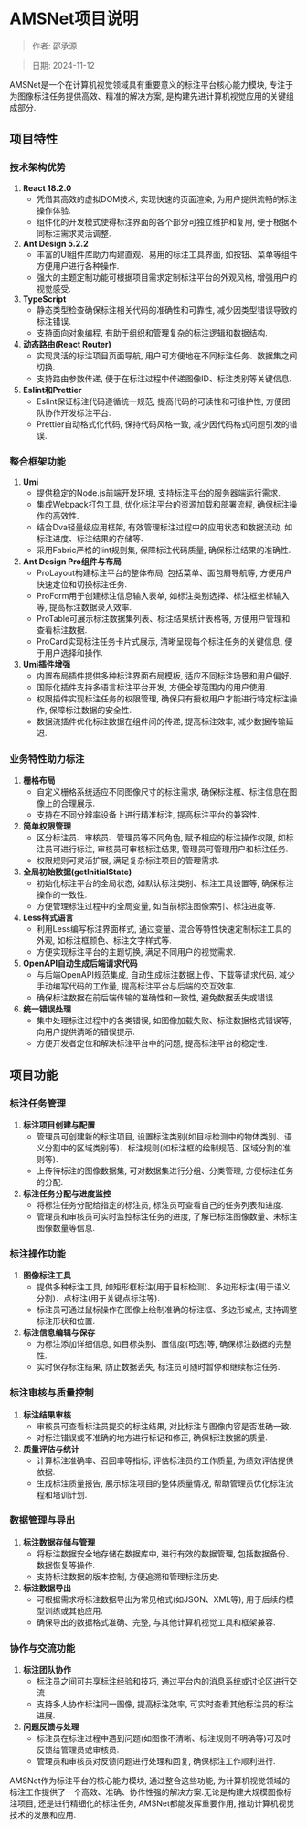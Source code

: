 # AMSNet项目说明

> 作者: 邵承源

> 日期: 2024-11-12

AMSNet是一个在计算机视觉领域具有重要意义的标注平台核心能力模块, 专注于为图像标注任务提供高效、精准的解决方案, 是构建先进计算机视觉应用的关键组成部分.

## 项目特性

### 技术架构优势
1. **React 18.2.0**
   - 凭借其高效的虚拟DOM技术, 实现快速的页面渲染, 为用户提供流畅的标注操作体验.
   - 组件化的开发模式使得标注界面的各个部分可独立维护和复用, 便于根据不同标注需求灵活调整.
2. **Ant Design 5.2.2**
   - 丰富的UI组件库助力构建直观、易用的标注工具界面, 如按钮、菜单等组件方便用户进行各种操作.
   - 强大的主题定制功能可根据项目需求定制标注平台的外观风格, 增强用户的视觉感受.
3. **TypeScript**
   - 静态类型检查确保标注相关代码的准确性和可靠性, 减少因类型错误导致的标注错误.
   - 支持面向对象编程, 有助于组织和管理复杂的标注逻辑和数据结构.
4. **动态路由(React Router)**
   - 实现灵活的标注项目页面导航, 用户可方便地在不同标注任务、数据集之间切换.
   - 支持路由参数传递, 便于在标注过程中传递图像ID、标注类别等关键信息.
5. **Eslint和Prettier**
   - Eslint保证标注代码遵循统一规范, 提高代码的可读性和可维护性, 方便团队协作开发标注平台.
   - Prettier自动格式化代码, 保持代码风格一致, 减少因代码格式问题引发的错误.

### 整合框架功能
1. **Umi**
   - 提供稳定的Node.js前端开发环境, 支持标注平台的服务器端运行需求.
   - 集成Webpack打包工具, 优化标注平台的资源加载和部署流程, 确保标注操作的高效性.
   - 结合Dva轻量级应用框架, 有效管理标注过程中的应用状态和数据流动, 如标注进度、标注结果的存储等.
   - 采用Fabric严格的lint规则集, 保障标注代码质量, 确保标注结果的准确性.
2. **Ant Design Pro组件与布局**
   - ProLayout构建标注平台的整体布局, 包括菜单、面包屑导航等, 方便用户快速定位和切换标注任务.
   - ProForm用于创建标注信息输入表单, 如标注类别选择、标注框坐标输入等, 提高标注数据录入效率.
   - ProTable可展示标注数据集列表、标注结果统计表格等, 方便用户管理和查看标注数据.
   - ProCard实现标注任务卡片式展示, 清晰呈现每个标注任务的关键信息, 便于用户选择和操作.
3. **Umi插件增强**
   - 内置布局插件提供多种标注界面布局模板, 适应不同标注场景和用户偏好.
   - 国际化插件支持多语言标注平台开发, 方便全球范围内的用户使用.
   - 权限插件实现标注任务的权限管理, 确保只有授权用户才能进行特定标注操作, 保障标注数据的安全性.
   - 数据流插件优化标注数据在组件间的传递, 提高标注效率, 减少数据传输延迟.

### 业务特性助力标注
1. **栅格布局**
   - 自定义栅格系统适应不同图像尺寸的标注需求, 确保标注框、标注信息在图像上的合理展示.
   - 支持在不同分辨率设备上进行精准标注, 提高标注平台的兼容性.
2. **简单权限管理**
   - 区分标注员、审核员、管理员等不同角色, 赋予相应的标注操作权限, 如标注员可进行标注, 审核员可审核标注结果, 管理员可管理用户和标注任务.
   - 权限规则可灵活扩展, 满足复杂标注项目的管理需求.
3. **全局初始数据(getInitialState)**
   - 初始化标注平台的全局状态, 如默认标注类别、标注工具设置等, 确保标注操作的一致性.
   - 方便管理标注过程中的全局变量, 如当前标注图像索引、标注进度等.
4. **Less样式语言**
   - 利用Less编写标注界面样式, 通过变量、混合等特性快速定制标注工具的外观, 如标注框颜色、标注文字样式等.
   - 方便实现标注平台的主题切换, 满足不同用户的视觉需求.
5. **OpenAPI自动生成后端请求代码**
   - 与后端OpenAPI规范集成, 自动生成标注数据上传、下载等请求代码, 减少手动编写代码的工作量, 提高标注平台与后端的交互效率.
   - 确保标注数据在前后端传输的准确性和一致性, 避免数据丢失或错误.
6. **统一错误处理**
   - 集中处理标注过程中的各类错误, 如图像加载失败、标注数据格式错误等, 向用户提供清晰的错误提示.
   - 方便开发者定位和解决标注平台中的问题, 提高标注平台的稳定性.

## 项目功能

### 标注任务管理
1. **标注项目创建与配置**
   - 管理员可创建新的标注项目, 设置标注类别(如目标检测中的物体类别、语义分割中的区域类别等)、标注规则(如标注框的绘制规范、区域分割的准则等).
   - 上传待标注的图像数据集, 可对数据集进行分组、分类管理, 方便标注任务的分配.
2. **标注任务分配与进度监控**
   - 将标注任务分配给指定的标注员, 标注员可查看自己的任务列表和进度.
   - 管理员和审核员可实时监控标注任务的进度, 了解已标注图像数量、未标注图像数量等信息.

### 标注操作功能
1. **图像标注工具**
   - 提供多种标注工具, 如矩形框标注(用于目标检测)、多边形标注(用于语义分割)、点标注(用于关键点标注等).
   - 标注员可通过鼠标操作在图像上绘制准确的标注框、多边形或点, 支持调整标注形状和位置.
2. **标注信息编辑与保存**
   - 为标注添加详细信息, 如目标类别、置信度(可选)等, 确保标注数据的完整性.
   - 实时保存标注结果, 防止数据丢失, 标注员可随时暂停和继续标注任务.

### 标注审核与质量控制
1. **标注结果审核**
   - 审核员可查看标注员提交的标注结果, 对比标注与图像内容是否准确一致.
   - 对标注错误或不准确的地方进行标记和修正, 确保标注数据的质量.
2. **质量评估与统计**
   - 计算标注准确率、召回率等指标, 评估标注员的工作质量, 为绩效评估提供依据.
   - 生成标注质量报告, 展示标注项目的整体质量情况, 帮助管理员优化标注流程和培训计划.

### 数据管理与导出
1. **标注数据存储与管理**
   - 将标注数据安全地存储在数据库中, 进行有效的数据管理, 包括数据备份、数据恢复等操作.
   - 支持标注数据的版本控制, 方便追溯和管理标注历史.
2. **标注数据导出**
   - 可根据需求将标注数据导出为常见格式(如JSON、XML等), 用于后续的模型训练或其他应用.
   - 确保导出的数据格式准确、完整, 与其他计算机视觉工具和框架兼容.

### 协作与交流功能
1. **标注团队协作**
   - 标注员之间可共享标注经验和技巧, 通过平台内的消息系统或讨论区进行交流.
   - 支持多人协作标注同一图像, 提高标注效率, 可实时查看其他标注员的标注进展.
2. **问题反馈与处理**
   - 标注员在标注过程中遇到问题(如图像不清晰、标注规则不明确等)可及时反馈给管理员或审核员.
   - 管理员和审核员对反馈问题进行处理和回复, 确保标注工作顺利进行.

AMSNet作为标注平台的核心能力模块, 通过整合这些功能, 为计算机视觉领域的标注工作提供了一个高效、准确、协作性强的解决方案.无论是构建大规模图像标注项目, 还是进行精细化的标注任务, AMSNet都能发挥重要作用, 推动计算机视觉技术的发展和应用.